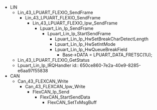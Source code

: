 - LIN
	- Lin_43_LPUART_FLEXIO_SendFrame
		- Lin_43_LPUART_FLEXIO_SendFrame
			- Lin_43_LPUART_FLEXIO_Ipw_SendFrame
				- Lpuart_Lin_Ip_SendFrame
					- Lpuart_Lin_Ip_StartSendFrame
						- Lpuart_Lin_Ip_HwSetBreakCharDetectLength
						- Lpuart_Lin_Ip_HwSetIntMode
						- Lpuart_Lin_Ip_HwQueueBreakField
							- Base->DATA = LPUART_DATA_FRETSC(1U);
	- Lin_43_LPUART_FLEXIO_GetStatus
	- Lpuart_Lin_Ip_IRQHandler
	  id:: 650ce860-7e2a-40e9-8285-e6aa97f55838
- CAN
	- Can_43_FLEXCAN_Write
		- Can_43_FLEXCAN_Ipw_Write
			- FlexCAN_Ip_Send
				- FlexCAN_StartSendData
					- FlexCAN_SetTxMsgBuff